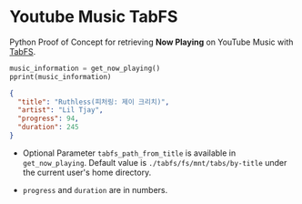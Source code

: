 # Youtube Music TabFS

Python Proof of Concept for retrieving **Now Playing** on YouTube Music with [TabFS](https://github.com/osnr/TabFS).

```python
music_information = get_now_playing()
pprint(music_information)
```

```json
{
  "title": "Ruthless(피처링: 제이 크리치)",
  "artist": "Lil Tjay",
  "progress": 94,
  "duration": 245
}
```

- Optional Parameter `tabfs_path_from_title` is available in `get_now_playing`. Default value is `./tabfs/fs/mnt/tabs/by-title` under the current user's home directory.

- `progress` and `duration` are in numbers.
